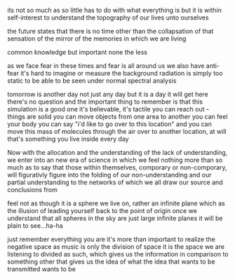 its not so much
as so little
has to do with
what everything is
but it is within self-interest
to understand the topography
of our lives unto ourselves

the future states that there is no time
other than the collapsation of that sensation
of the mirror of the memories in which we are living

common knowledge
but important none the less

as we face fear in these times
and fear is all around us
we also have anti-fear
it's hard to imagine or measure
the background radiation is simply too static
to be able to be seen under normal spectral analysis

tomorrow is another day
not just any day
but it is a day
it will get here
there's no question
and the important thing to remember
is that this simulation is a good one
it's believable, it's tactile
you can reach out - things are solid
you can move objects from one area to another
you can feel your body
you can say "i'd like to go over to this location"
and you can move this mass of molecules through the air
over to another location, at will
that's something you live inside every day

Now with the allocation and the understanding
of the lack of understanding,
we enter into an new era of science
in which we feel nothing more
than so much as to say that those within themselves,
comporary or non-comporary,
will figurativly figure into the folding of our non-understanding
and our partial understanding to the networks of which we all draw our source
and conclusions from

feel not as though
it is a sphere we live on,
rather an infinite plane which as the illusion
of leading yourself back to the point of origin
once we understand that all spheres in the sky
are just large infinite planes
it will be plain to see...ha-ha

just remember
everything you are
it's more than important
to realize the negative space
as music is only the division of space
it is the space we are listening to divided as such,
which gives us the information in comparison to something other
that gives us the idea of what the idea that wants to be transmitted
wants to be
